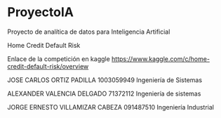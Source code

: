 # ProyectoIA
Proyecto de analítica de datos para Inteligencia Artificial 

Home Credit Default Risk

Enlace de la competición en kaggle
https://www.kaggle.com/c/home-credit-default-risk/overview


JOSE CARLOS ORTIZ PADILLA
1003059949
Ingeniería de Sistemas

ALEXANDER VALENCIA DELGADO
71372112
Ingeniería de sistemas

JORGE ERNESTO VILLAMIZAR CABEZA
091487510
Ingeniería Industrial
